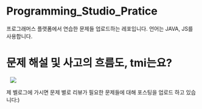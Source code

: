 # Programming_Studio_Pratice
프로그래머스 플랫폼에서 연습한 문제들 업로드하는 레포입니다. 언어는 JAVA, JS를 사용합니다.

# 문제 해설 및 사고의 흐름도, tmi는요?
<a href="https://velog.io/@osohyun0224">
    <img 
        src="http://img.shields.io/badge/-Sohyun's%20Velog-20C997?style=flat&logo=vleog&link=https://velog.io/@osohyun0224"
        style="height : auto; margin-left : 10px; margin-right : 10px;"/>
</a>

제 벨로그에 가시면 문제 별로 리뷰가 필요한 문제들에 대해 포스팅을 업로드 하고 있습니다:)
